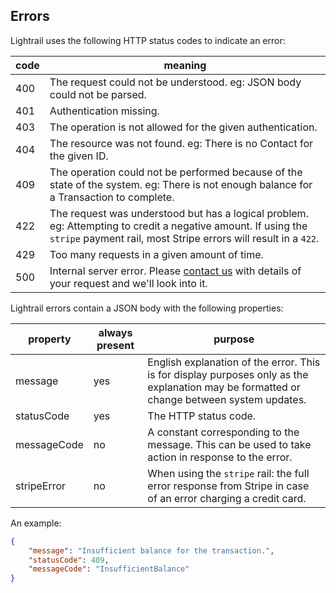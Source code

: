 ## Errors

Lightrail uses the following HTTP status codes to indicate an error:

| code | meaning |
|------|---------|
| 400  | The request could not be understood.  eg: JSON body could not be parsed. |
| 401  | Authentication missing. |
| 403  | The operation is not allowed for the given authentication. |
| 404  | The resource was not found.  eg: There is no Contact for the given ID. |
| 409  | The operation could not be performed because of the state of the system.  eg: There is not enough balance for a Transaction to complete. |
| 422  | The request was understood but has a logical problem.  eg: Attempting to credit a negative amount. If using the `stripe` payment rail, most Stripe errors will result in a `422`. |
| 429  | Too many requests in a given amount of time. |
| 500  | Internal server error.  Please [contact us](mailto:hello@lightrail.com) with details of your request and we'll look into it. |

Lightrail errors contain a JSON body with the following properties:

| property    | always present | purpose |
|-------------|----------------|---------|
| message     | yes            | English explanation of the error.  This is for display purposes only as the explanation may be formatted or change between system updates. |
| statusCode  | yes            | The HTTP status code. |
| messageCode | no             | A constant corresponding to the message.  This can be used to take action in response to the error. |
| stripeError | no             | When using the `stripe` rail: the full error response from Stripe in case of an error charging a credit card. |

An example:

```json
{
    "message": "Insufficient balance for the transaction.",
    "statusCode": 409,
    "messageCode": "InsufficientBalance"
}
```
